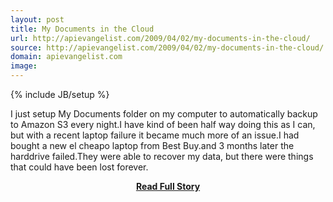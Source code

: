 ```yaml
---
layout: post
title: My Documents in the Cloud
url: http://apievangelist.com/2009/04/02/my-documents-in-the-cloud/
source: http://apievangelist.com/2009/04/02/my-documents-in-the-cloud/
domain: apievangelist.com
image: 
---
```

{% include JB/setup %}<p>I just setup My Documents folder on my computer to automatically backup to Amazon S3 every night.I have kind of been half way doing this as I can, but with a recent laptop failure it became much more of an issue.I had bought a new el cheapo laptop from Best Buy.and 3 months later the harddrive failed.They were able to recover my data, but there were things that could have been lost forever.</p>
<center><p><a href="http://apievangelist.com/2009/04/02/my-documents-in-the-cloud/" style='padding:25px; font-sze:18px; font-weight: bold;'>Read Full Story</a></p></center>
